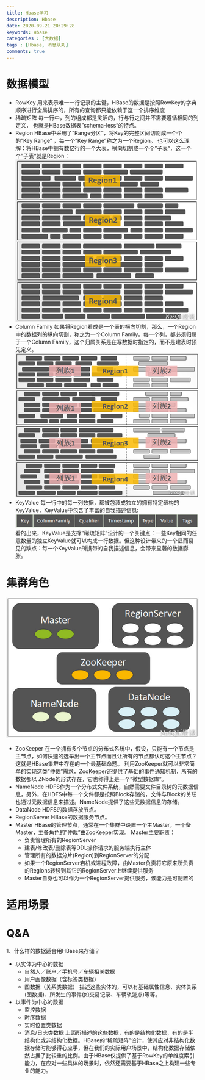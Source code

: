 ```yaml
---
title: Hbase学习
description: Hbase
date: 2020-09-21 20:29:28
keywords: Hbase
categories : [大数据]
tags : [Hbase, 消息队列]
comments: true
---
```


# 数据模型
- RowKey
	用来表示唯一一行记录的主键，HBase的数据是按照RowKey的字典顺序进行全局排序的，所有的查询都只能依赖于这一个排序维度
- 稀疏矩阵
	每一行中，列的组成都是灵活的，行与行之间并不需要遵循相同的列定义， 也就是HBase数据表”schema-less“的特点。
- Region
	HBase中采用了”Range分区”，将Key的完整区间切割成一个个的”Key Range” ，每一个”Key Range”称之为一个Region。
	也可以这么理解：将HBase中拥有数亿行的一个大表，横向切割成一个个”子表“，这一个个”子表“就是Region：
	<img src="/images/Regions.png">
- Column Family
	如果将Region看成是一个表的横向切割，那么，一个Region中的数据列的纵向切割，称之为一个Column Family。每一个列，都必须归属于一个Column Family，这个归属关系是在写数据时指定的，而不是建表时预先定义。
	<img src="/images/RegionAndColumnFamilies.png">
- KeyValue
	每一行中的每一列数据，都被包装成独立的拥有特定结构的KeyValue，KeyValue中包含了丰富的自我描述信息:
	<img src="/images/KeyValue.png">
	看的出来，KeyValue是支撑”稀疏矩阵”设计的一个关键点：一些Key相同的任意数量的独立KeyValue就可以构成一行数据。但这种设计带来的一个显而易见的缺点：每一个KeyValue所携带的自我描述信息，会带来显著的数据膨胀。

# 集群角色
<img src="/images/ClusterRoles.jpg">

- ZooKeeper
	在一个拥有多个节点的分布式系统中，假设，只能有一个节点是主节点，如何快速的选举出一个主节点而且让所有的节点都认可这个主节点？这就是HBase集群中存在的一个最基础命题。
	利用ZooKeeper就可以非常简单的实现这类”仲裁”需求，ZooKeeper还提供了基础的事件通知机制，所有的数据都以 ZNode的形式存在，它也称得上是一个”微型数据库”。
- NameNode
	HDFS作为一个分布式文件系统，自然需要文件目录树的元数据信息，另外，在HDFS中每一个文件都是按照Block存储的，文件与Block的关联也通过元数据信息来描述。NameNode提供了这些元数据信息的存储。
- DataNode
	HDFS的数据存放节点。
- RegionServer
	HBase的数据服务节点。
- Master
	HBase的管理节点，通常在一个集群中设置一个主Master，一个备Master，主备角色的”仲裁”由ZooKeeper实现。 Master主要职责：
	- 负责管理所有的RegionServer
	- 建表/修改表/删除表等DDL操作请求的服务端执行主体
	- 管理所有的数据分片(Region)到RegionServer的分配
	- 如果一个RegionServer宕机或进程故障，由Master负责将它原来所负责的Regions转移到其它的RegionServer上继续提供服务
	- Master自身也可以作为一个RegionServer提供服务，该能力是可配置的

# 适用场景
# Q&A

1、什么样的数据适合用HBase来存储？
- 以实体为中心的数据
	- 自然人／账户／手机号／车辆相关数据
	- 用户画像数据（含标签类数据）
	- 图数据（关系类数据）
描述这些实体的，可以有基础属性信息、实体关系(图数据)、所发生的事件(如交易记录、车辆轨迹点)等等。
- 以事件为中心的数据
	- 监控数据
	- 时序数据
	- 实时位置类数据
	- 消息/日志类数据
	上面所描述的这些数据，有的是结构化数据，有的是半结构化或非结构化数据。HBase的“稀疏矩阵”设计，使其应对非结构化数据存储时能够得心应手，但在我们的实际用户场景中，结构化数据存储依然占据了比较重的比例。由于HBase仅提供了基于RowKey的单维度索引能力，在应对一些具体的场景时，依然还需要基于HBase之上构建一些专业的能力。